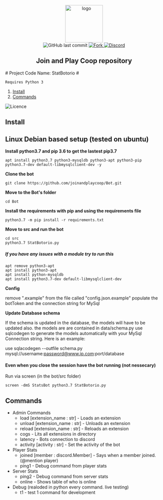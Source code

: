 <p align="center">
  <a href="https://joinandplaycoop.com/">
    <img alt="logo" src="https://i.imgur.com/2mH4I3j.png" width="120">
  </a>
  <br>
    <img alt="GitHub last commit" src="https://img.shields.io/github/last-commit/joinandplaycoop/Bot.svg">
  <a href="http://github.com/joinandplaycoop/Bot/fork">
    <img src="https://img.shields.io/github/forks/joinandplaycoop/Bot?label=Forks" alt="Fork">
  </a>
  <a href="https://discord.joinandplaycoop.com">
    <img src="https://discordapp.com/api/guilds/420865611279630336/widget.png?style=shield" alt="Discord">
  </a>
</p>
<h2 align="center">Join and Play Coop repository</h2>
# Project Code Name: StatBotorio #

`Requires Python 3`

1. [Install](#install "Goto install")
2. [Commands](#commands "Goto commands")


![Licence](https://licensebuttons.net/l/by-nc-sa/4.0/88x31.png)

## Install ##
## Linux Debian based setup (tested on ubuntu)

**Install python3.7 and pip 3.6 to get the lastest pip3.7**
```
apt install python3.7 python3-mysqldb python3-apt python3-pip python3.7-dev default-libmysqlclient-dev -y
```

**Clone the bot**
```
git clone https://github.com/joinandplaycoop/Bot.git
```
**Move to the Bot's folder**
```
cd Bot
```
**Install the requirements with pip and using the requirements file**
```
python3.7 -m pip install -r requirements.txt
```
**Move to src and run the bot**

```
cd src
python3.7 StatBotorio.py
```

##### If you have any issues with a module try to run this 
```
apt remove python3-apt
apt install python3-apt
apt install python-mysqldb
apt install python3.7-dev default-libmysqlclient-dev
```


**Config**

remove ".example" from the file called "config.json.example"
populate the botToken and the connection string for MySql

**Update Database schema**

If the schema is updated in the database, the models will have to be updated also.
the models are are contained in data/schema.py
use sqlcodegen to generate the models automatically with your MySql Connection string.
Here is an example:

use sqlacodegen --outfile schema.py mysql://username:password@www.ip.com:port/database

#### Even when you close the session have the bot running (not nessecary)

Run via screen (in the bot/src folder)
```
screen -dmS StatsBot python3.7 StatBotorio.py
```
## Commands ##
* Admin Commands
  * load [extension_name : str] - Loads an extension
  * unload [extension_name : str] - Unloads an extension
  * reload [extension_name : str] - Reloads an extension
  * cogs - Lits all extensions in directory
  * latency - Bots connection to discord
  * activity [activity : str] - Set the activity of the bot
* Player Stats
  * joined [member : discord.Member] - Says when a member joined.  (@mention player)  
  * ping1 - Debug command from player stats
* Server Stats
  * ping2 - Debug command from server stats
  * online - Shows table of who is online
* Debug (realoded in python every command.  live testing)
  * t1 - test 1 command for development
  
